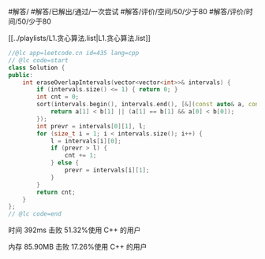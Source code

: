 #解答/ #解答/已解出/通过/一次尝试 #解答/评价/空间/50/少于80 #解答/评价/时间/50/少于80 

[[../playlists/L1.贪心算法.list|L1.贪心算法.list]]

```C++
//@lc app=leetcode.cn id=435 lang=cpp
// @lc code=start
class Solution {
public:
    int eraseOverlapIntervals(vector<vector<int>>& intervals) {
	    if (intervals.size() <= 1) { return 0; }
	    int cnt = 0;
	    sort(intervals.begin(), intervals.end(), [&](const auto& a, const auto& b){
		    return a[1] < b[1] || (a[1] == b[1] && a[0] < b[0]);
	    });
	    int prevr = intervals[0][1], l;
	    for (size_t i = 1; i < intervals.size(); i++) {
		    l = intervals[i][0];
		    if (prevr > l) {
			    cnt += 1;
			} else {
			    prevr = intervals[i][1];
		    }
	    }
		return cnt;
    }
};
// @lc code=end
```

时间
392ms
击败 51.32%使用 C++ 的用户

内存
85.90MB
击败 17.26%使用 C++ 的用户